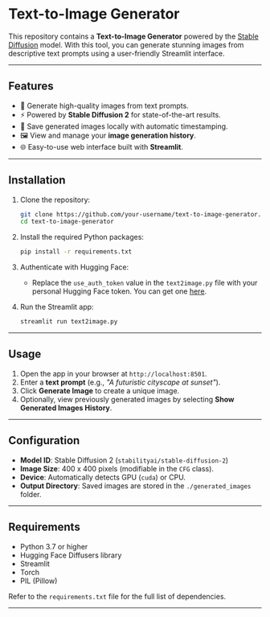 # Text-to-Image Generator

This repository contains a **Text-to-Image Generator** powered by the [Stable Diffusion](https://huggingface.co/stabilityai/stable-diffusion-2) model. With this tool, you can generate stunning images from descriptive text prompts using a user-friendly Streamlit interface.

---

## Features

- 🎨 Generate high-quality images from text prompts.
- ⚡ Powered by **Stable Diffusion 2** for state-of-the-art results.
- 💾 Save generated images locally with automatic timestamping.
- 🖼️ View and manage your **image generation history**.
- 🌐 Easy-to-use web interface built with **Streamlit**.

---

## Installation

1. Clone the repository:
   ```bash
   git clone https://github.com/your-username/text-to-image-generator.git
   cd text-to-image-generator
   ```

2. Install the required Python packages:
   ```bash
   pip install -r requirements.txt
   ```

3. Authenticate with Hugging Face:
   - Replace the `use_auth_token` value in the `text2image.py` file with your personal Hugging Face token. You can get one [here](https://huggingface.co/settings/tokens).

4. Run the Streamlit app:
   ```bash
   streamlit run text2image.py
   ```

---

## Usage

1. Open the app in your browser at `http://localhost:8501`.
2. Enter a **text prompt** (e.g., *"A futuristic cityscape at sunset"*).
3. Click **Generate Image** to create a unique image.
4. Optionally, view previously generated images by selecting **Show Generated Images History**.

---

## Configuration

- **Model ID**: Stable Diffusion 2 (`stabilityai/stable-diffusion-2`)
- **Image Size**: 400 x 400 pixels (modifiable in the `CFG` class).
- **Device**: Automatically detects GPU (`cuda`) or CPU.
- **Output Directory**: Saved images are stored in the `./generated_images` folder.

---

## Requirements

- Python 3.7 or higher
- Hugging Face Diffusers library
- Streamlit
- Torch
- PIL (Pillow)

Refer to the `requirements.txt` file for the full list of dependencies.

---

